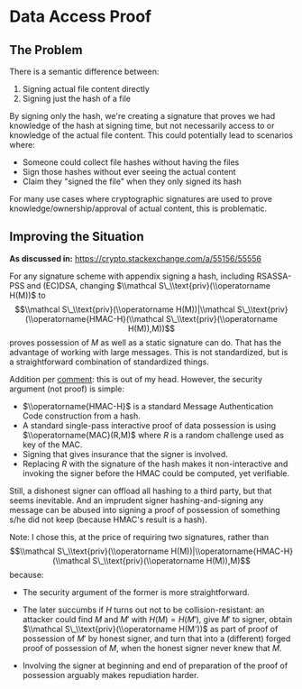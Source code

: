 # Data Access Proof

## The Problem

There is a semantic difference between:

1. Signing actual file content directly
1. Signing just the hash of a file

By signing only the hash, we're creating a signature that proves we had knowledge of the hash at
signing time, but not necessarily access to or knowledge of the actual file content. This could
potentially lead to scenarios where:

- Someone could collect file hashes without having the files
- Sign those hashes without ever seeing the actual content
- Claim they "signed the file" when they only signed its hash

For many use cases where cryptographic signatures are used to prove knowledge/ownership/approval of
actual content, this is problematic.

## Improving the Situation

**As discussed in:** https://crypto.stackexchange.com/a/55156/55556

For any signature scheme with appendix signing a hash, including RSASSA-PSS and (EC)DSA, changing
$\\mathcal S\_\\text{priv}(\\operatorname H(M))$ to $$\\mathcal S\_\\text{priv}(\\operatorname
H(M))|\\mathcal S\_\\text{priv}(\\operatorname{HMAC-H}(\\mathcal S\_\\text{priv}(\\operatorname
H(M)),M))$$proves possession of $M$ as well as a static signature can do. That has the advantage of
working with large messages. This is not standardized, but is a straightforward combination of
standardized things.

Addition per [comment][1]: this is out of my head. However, the security argument (not proof) is
simple:

- $\\operatorname{HMAC-H}$ is a standard Message Authentication Code construction from a hash.
- A standard single-pass interactive proof of data possession is using $\\operatorname{MAC}(R,M)$
  where $R$ is a random challenge used as key of the MAC.
- Signing that gives insurance that the signer is involved.
- Replacing $R$ with the signature of the hash makes it non-interactive and invoking the signer
  before the HMAC could be computed, yet verifiable.

Still, a dishonest signer can offload all hashing to a third party, but that seems inevitable. And
an imprudent signer hashing-and-signing any message can be abused into signing a proof of possession
of something s/he did not keep (because HMAC's result is a hash).

Note: I chose this, at the price of requiring two signatures, rather than $$\\mathcal
S\_\\text{priv}(\\operatorname H(M))|\\operatorname{HMAC-H}(\\mathcal S\_\\text{priv}(\\operatorname
H(M)),M)$$ because:

- The security argument of the former is more straightforward.

- The later succumbs if $H$ turns out not to be collision-resistant: an attacker could find $M$ and
  $M'$ with $H(M)=H(M')$, give $M'$ to signer, obtain $\\mathcal S\_\\text{priv}(\\operatorname
  H(M'))$ as part of proof of possession of $M'$ by honest signer, and turn that into a (different)
  forged proof of possession of $M$, when the honest signer never knew that $M$.

- Involving the signer at beginning and end of preparation of the proof of possession arguably makes
  repudiation harder.

[1]: https://crypto.stackexchange.com/q/55148/555#comment122007_55156
